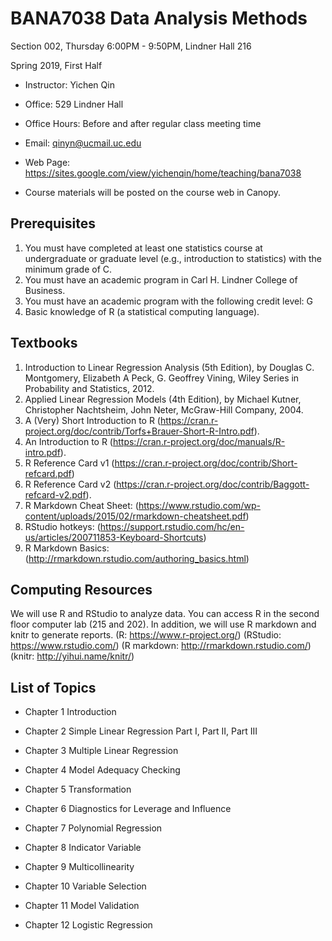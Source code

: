 # BANA7038 Data Analysis Methods

Section 002, Thursday 6:00PM - 9:50PM, Lindner Hall 216

Spring 2019, First Half

+ Instructor: Yichen Qin

+ Office: 529 Lindner Hall

+ Office Hours: Before and after regular class meeting time

+ Email: qinyn@ucmail.uc.edu

+ Web Page: https://sites.google.com/view/yichenqin/home/teaching/bana7038

+ Course materials will be posted on the course web in Canopy.

## Prerequisites

1. You must have completed at least one statistics course at undergraduate or graduate level (e.g., introduction to statistics) with the minimum grade of C.
2. You must have an academic program in Carl H. Lindner College of Business.
3. You must have an academic program with the following credit level: G
4. Basic knowledge of R (a statistical computing language).

## Textbooks

1. Introduction to Linear Regression Analysis (5th Edition), by Douglas C. Montgomery, Elizabeth A Peck, G. Geoffrey Vining, Wiley Series in Probability and Statistics, 2012.
2. Applied Linear Regression Models (4th Edition), by Michael Kutner, Christopher Nachtsheim, John Neter, McGraw-Hill Company, 2004.
3. A (Very) Short Introduction to R (https://cran.r-project.org/doc/contrib/Torfs+Brauer-Short-R-Intro.pdf).
4. An Introduction to R (https://cran.r-project.org/doc/manuals/R-intro.pdf).
5. R Reference Card v1 (https://cran.r-project.org/doc/contrib/Short-refcard.pdf)
6. R Reference Card v2 (https://cran.r-project.org/doc/contrib/Baggott-refcard-v2.pdf).
7. R Markdown Cheat Sheet: (https://www.rstudio.com/wp-content/uploads/2015/02/rmarkdown-cheatsheet.pdf)
8. RStudio hotkeys: (https://support.rstudio.com/hc/en-us/articles/200711853-Keyboard-Shortcuts)
9. R Markdown Basics: (http://rmarkdown.rstudio.com/authoring_basics.html)

## Computing Resources  

We will use R and RStudio to analyze data.  You can access R in the second floor computer lab (215 and 202).  In addition, we will use R markdown and knitr to generate reports.
(R: https://www.r-project.org/)
(RStudio: https://www.rstudio.com/)
(R markdown: http://rmarkdown.rstudio.com/)
(knitr: http://yihui.name/knitr/)

## List of Topics

+ Chapter 1 Introduction

+ Chapter 2 Simple Linear Regression Part I, Part II, Part III

+ Chapter 3 Multiple Linear Regression

+ Chapter 4 Model Adequacy Checking

+ Chapter 5 Transformation

+ Chapter 6 Diagnostics for Leverage and Influence

+ Chapter 7 Polynomial Regression

+ Chapter 8 Indicator Variable

+ Chapter 9 Multicollinearity

+ Chapter 10 Variable Selection

+ Chapter 11 Model Validation

+ Chapter 12 Logistic Regression
